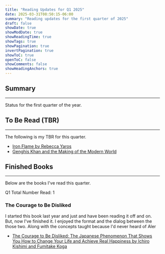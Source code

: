 ```yaml
---
title: "Reading Updates for Q1 2025"
date: 2025-03-31T08:50:15-06:00
summary: "Reading updates for the first quarter of 2025"
draft: false
showDate: true
showModDate: true
showReadingTime: true
showTags: true
showPagination: true
invertPagination: true
showToC: true
openToC: false
showComments: false
showHeadingAnchors: true
---
```


## Summary
---

Status for the first quarter of the year.

## To Be Read (TBR)
---

The following is my TBR for this quarter. 

- [Iron Flame by Rebecca Yaros](https://a.co/d/bhYCWtS)
- [Genghis Khan and the Making of the Modern World](https://a.co/d/4WaBsdH)

## Finished Books
---

Below are the books I've read this quarter.

Q1 Total Number Read: 1

### The Courage to Be Disliked

I started this book last year and just and have been reading it off and on. But,
now I've finished it. I enjoyed the format and the dialog between the those two.
Along with the concepts taught because I'd never heard of Aler

- [The Courage to Be Disliked: The Japanese Phenomenon That Shows You How to
Change Your Life and Achieve Real Happiness by Ichiro Kishimi and Fumitake Koga](https://a.co/d/j8Vynr0)

